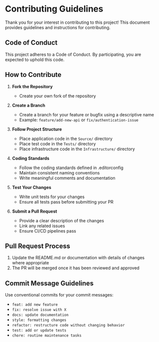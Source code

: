 # Contributing Guidelines

Thank you for your interest in contributing to this project! This document provides guidelines and instructions for contributing.

## Code of Conduct

This project adheres to a Code of Conduct. By participating, you are expected to uphold this code.

## How to Contribute

1. **Fork the Repository**
   - Create your own fork of the repository

2. **Create a Branch**
   - Create a branch for your feature or bugfix using a descriptive name
   - Example: `feature/add-new-api` or `fix/authentication-issue`

3. **Follow Project Structure**
   - Place application code in the `Source/` directory
   - Place test code in the `Tests/` directory
   - Place infrastructure code in the `Infrastructure/` directory

4. **Coding Standards**
   - Follow the coding standards defined in .editorconfig
   - Maintain consistent naming conventions
   - Write meaningful comments and documentation

5. **Test Your Changes**
   - Write unit tests for your changes
   - Ensure all tests pass before submitting your PR

6. **Submit a Pull Request**
   - Provide a clear description of the changes
   - Link any related issues
   - Ensure CI/CD pipelines pass

## Pull Request Process

1. Update the README.md or documentation with details of changes where appropriate
2. The PR will be merged once it has been reviewed and approved

## Commit Message Guidelines

Use conventional commits for your commit messages:

- `feat: add new feature`
- `fix: resolve issue with X`
- `docs: update documentation`
- `style: formatting changes`
- `refactor: restructure code without changing behavior`
- `test: add or update tests`
- `chore: routine maintenance tasks`
